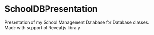# SchoolDBPresentation

Presentation of my School Management Database for Database classes.
Made with support of Reveal.js library
